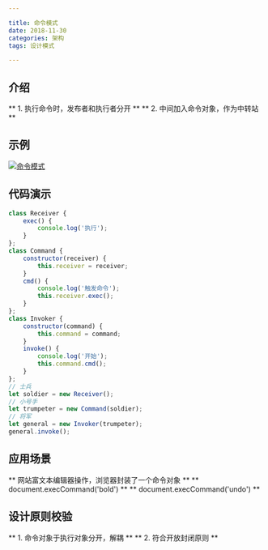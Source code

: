 ```yaml
---

title: 命令模式
date: 2018-11-30
categories: 架构
tags: 设计模式

---
```


## 介绍
** 1.  执行命令时，发布者和执行者分开 **
** 2.  中间加入命令对象，作为中转站 **

## 示例
[![命令模式](http://118.24.216.136:80/blog/img/2018-11-30/a.png "命令模式")](http://118.24.216.136:80/blog/img/2018-11-30/a.png "命令模式")

## 代码演示
```javascript
class Receiver {
	exec() {
		console.log('执行');
	}
};
class Command {
	constructor(receiver) {
		this.receiver = receiver;
	}
	cmd() {
		console.log('触发命令');
		this.receiver.exec();
	}
};
class Invoker {
	constructor(command) {
		this.command = command;
	}
	invoke() {
		console.log('开始');
		this.command.cmd();
	}
};
// 士兵
let soldier = new Receiver();
// 小号手
let trumpeter = new Command(soldier);
// 将军
let general = new Invoker(trumpeter);
general.invoke();
```

## 应用场景
** 网站富文本编辑器操作，浏览器封装了一个命令对象 **
** document.execCommand('bold') **
** document.execCommand('undo') **

## 设计原则校验
** 1.  命令对象于执行对象分开，解耦 **
** 2.  符合开放封闭原则 **